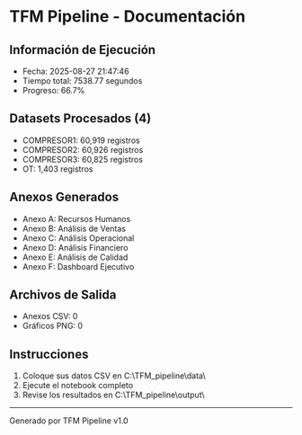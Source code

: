 # TFM Pipeline - Documentación

## Información de Ejecución
- Fecha: 2025-08-27 21:47:46
- Tiempo total: 7538.77 segundos
- Progreso: 66.7%

## Datasets Procesados (4)
- COMPRESOR1: 60,919 registros
- COMPRESOR2: 60,926 registros
- COMPRESOR3: 60,825 registros
- OT: 1,403 registros

## Anexos Generados
- Anexo A: Recursos Humanos
- Anexo B: Análisis de Ventas
- Anexo C: Análisis Operacional
- Anexo D: Análisis Financiero
- Anexo E: Análisis de Calidad
- Anexo F: Dashboard Ejecutivo

## Archivos de Salida
- Anexos CSV: 0
- Gráficos PNG: 0

## Instrucciones
1. Coloque sus datos CSV en C:\\TFM_pipeline\\data\\
2. Ejecute el notebook completo
3. Revise los resultados en C:\\TFM_pipeline\\output\\

---
Generado por TFM Pipeline v1.0
